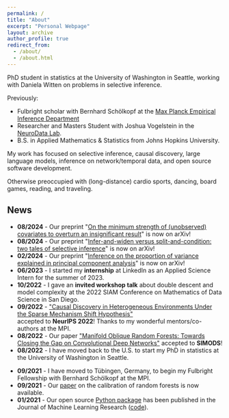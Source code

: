 ```yaml
---
permalink: /
title: "About"
excerpt: "Personal Webpage"
layout: archive
author_profile: true
redirect_from: 
  - /about/
  - /about.html
---
```


PhD student in statistics at the University of Washington in Seattle, working with Daniela Witten on problems in selective inference.

Previously:
- Fulbright scholar with Bernhard Schölkopf at the [Max Planck Empirical Inference Department](https://is.mpg.de/employees/rperry)
- Researcher and Masters Student with Joshua Vogelstein in the [NeuroData Lab](https://neurodata.io/about).
- B.S. in Applied Mathematics & Statistics from Johns Hopkins University.

My work has focused on selective inference, causal discovery, large language models, inference on network/temporal data, and open source software development.

Otherwise preoccupied with (long-distance) cardio sports, dancing, board games, reading, and traveling.
<!--- [traveling](https://www.google.com/maps/d/edit?mid=1rdoCbZ2kjhfwcyMsHvNRME3xW_HYIkDj&usp=sharing). --->


## News
- **08/2024** - Our preprint "[On the minimum strength of (unobserved) covariates to overturn an insignificant result](https://arxiv.org/abs/2408.13901)" is now on arXiv!
- **08/2024** - Our preprint "[Infer-and-widen versus split-and-condition: two tales of selective inference](https://arxiv.org/abs/2408.06323)" is now on arXiv!
- **02/2024** - Our preprint "[Inference on the proportion of variance explained in principal component analysis](https://arxiv.org/abs/2402.16725)" is now on arXiv!
- **06/2023** - I started my **internship** at LinkedIn as an Applied Science Intern for the summer of 2023.
- **10/2022** - I gave an **invited workshop talk** about double descent and model complexity at the 2022 SIAM Conference on Mathematics of Data Science in San Diego.
- **09/2022** - ["Causal Discovery in Heterogeneous Environments Under the Sparse Mechanism Shift Hypothesis"](https://arxiv.org/abs/2206.02013)  
accepted to **NeurIPS 2022**! Thanks to my wonderful mentors/co-authors at the MPI.
- **08/2022** - Our paper ["Manifold Oblique Random Forests: Towards Closing the Gap on Convolutional Deep Networks"](https://arxiv.org/abs/1909.11799) accepted to **SIMODS**!
- **08/2022** - I have moved back to the U.S. to start my PhD in statistics at the University of Washington in Seattle.
<!-- - **06/2022** - Our [paper](https://arxiv.org/abs/2206.02013) "Causal Discovery in Heterogeneous Environments Under the Sparse Mechanism Shift Hypothesis" ([code](https://github.com/rflperry/sparse_shift)) is now available. The result of my Fulbright grant, in collaboration with Julius von Kügelgen and Bernhard Schölkopf at the Max Planck Institute in Tübingen. -->
<!-- - **02/2022**  - My [Python package](https://github.com/neurodata/honest-forests) for honest decision trees and forests is now available and scikit-learn compliant. -->
<!-- - **12/2021** - I serve as a volunteer at our Neurips [workshop](https://nips.cc/Conferences/2021/ScheduleMultitrack?event=21852) on out-of-distribution generalization, organized by Johns Hopkins and Microsoft Research. -->
- **09/2021** - I have moved to Tübingen, Germany, to begin my Fulbright Fellowship with Bernhard Schölkopf at the MPI.
- **09/2021** - Our [paper](https://arxiv.org/abs/1907.00325) on the calibration of random forests is now available.
- **01/2021** - Our open source [Python package](https://www.jmlr.org/papers/volume22/20-1370/20-1370.pdf) has been published in the Journal of Machine Learning Research ([code](https://mvlearn.github.io/)).
